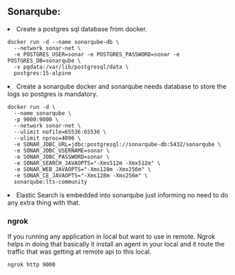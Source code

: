 <h2> Sonarqube: </h2>
<li>
Create a postgres sql database from docker.
  
```
docker run -d --name sonarqube-db \
  --network sonar-net \
  -e POSTGRES_USER=sonar -e POSTGRES_PASSWORD=sonar -e POSTGRES_DB=sonarqube \
  -v pgdata:/var/lib/postgresql/data \
  postgres:15-alpine
```

</li>
<li>
Create a sonarqube docker and sonarqube needs database to store the logs so postgres is mandatory.
  
```
docker run -d \
  --name sonarqube \
  -p 9000:9000 \
  --network sonar-net \
  --ulimit nofile=65536:65536 \
  --ulimit nproc=4096 \
  -e SONAR_JDBC_URL=jdbc:postgresql://sonarqube-db:5432/sonarqube \
  -e SONAR_JDBC_USERNAME=sonar \
  -e SONAR_JDBC_PASSWORD=sonar \
  -e SONAR_SEARCH_JAVAOPTS="-Xms512m -Xmx512m" \
  -e SONAR_WEB_JAVAOPTS="-Xms128m -Xmx256m" \
  -e SONAR_CE_JAVAOPTS="-Xms128m -Xmx256m" \
  sonarqube:lts-community
```

</li>
<li>
Elastic Search is embedded into sonarqube just informing no need to do any extra thing with that.
</li>

<h3>ngrok</h3>
If you running any application in local but want to use in remote. Ngrok helps in doing that basically it install an agent in your local and it route the traffic that was getting at remote api to this local.

```
ngrok http 9000
```
